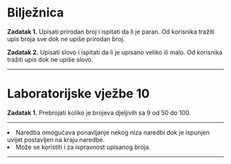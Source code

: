 <h1>Bilježnica</h1>

<strong>Zadatak 1.</strong> Upisati prirodan broj i ispitati da li je paran. Od korisnika tražiti upis broja sve dok ne upiše prirodan broj.

<strong>Zadatak 2.</strong> Upisati slovo i ispitati da li je upisano veliko ili malo. Od korisnika tražiti upis dok ne upiše slovo.

<hr>
<h1>Laboratorijske vježbe 10</h1>

<strong>Zadatak 1.</strong> Prebrojati koliko je brojeva djeljivih sa 9 od 50 do 100.

<hr>

<li>Naredba omogućava ponavljanje nekog niza naredbi dok je ispunjen uvijet postavljen na kraju naredbe.</li>

<li>Može se koristiti i za ispravnost upisanog broja.</li>

<hr>
